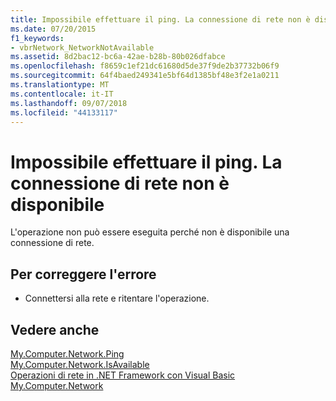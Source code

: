 ```yaml
---
title: Impossibile effettuare il ping. La connessione di rete non è disponibile
ms.date: 07/20/2015
f1_keywords:
- vbrNetwork_NetworkNotAvailable
ms.assetid: 8d2bac12-bc6a-42ae-b28b-80b026dfabce
ms.openlocfilehash: f8659c1ef21dc61680d5de37f9de2b37732b06f9
ms.sourcegitcommit: 64f4baed249341e5bf64d1385bf48e3f2e1a0211
ms.translationtype: MT
ms.contentlocale: it-IT
ms.lasthandoff: 09/07/2018
ms.locfileid: "44133117"
---
```

# <a name="unable-to-ping-because-a-network-connection-is-not-available"></a>Impossibile effettuare il ping. La connessione di rete non è disponibile
L'operazione non può essere eseguita perché non è disponibile una connessione di rete.  
  
## <a name="to-correct-this-error"></a>Per correggere l'errore  
  
-   Connettersi alla rete e ritentare l'operazione.  
  
## <a name="see-also"></a>Vedere anche  
 [My.Computer.Network.Ping](xref:Microsoft.VisualBasic.Devices.Network.Ping%2A)  
 [My.Computer.Network.IsAvailable](xref:Microsoft.VisualBasic.Devices.Network.IsAvailable)  
 [Operazioni di rete in .NET Framework con Visual Basic](https://msdn.microsoft.com/library/c5379021-44ef-4d6a-acf5-e951fdcab6b2)  
 [My.Computer.Network](xref:Microsoft.VisualBasic.Devices.Network)
